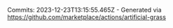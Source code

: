 Commits: 2023-12-23T13:15:55.465Z - Generated via https://github.com/marketplace/actions/artificial-grass
<br>
